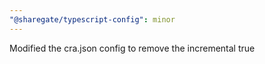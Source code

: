 ```yaml
---
"@sharegate/typescript-config": minor
---
```


Modified the cra.json config to remove the incremental true
